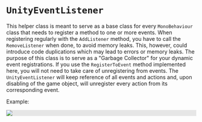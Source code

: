 # `UnityEventListener`
This helper class is meant to serve as a base class for every `MonoBehaviour` class that needs to register a method to one or more events.
When registering regularly with the `AddListener` method, you have to call the `RemoveListener` when done, to avoid memory leaks. This, however, could introduce code duplications which may lead to errors or memory leaks.
The purpose of this class is to serve as a "Garbage Collector" for your dynamic event registrations.
If you use the `RegisterToEvent` method implemented here, you will not need to take care of unregistering from events.
The `UnityEventListener` will keep reference of all events and actions and, upon disabling of the game object, will unregister every action from its corresponding event.

Example:

<img style="display: block;-webkit-user-select: none;margin: auto;cursor: zoom-in;background-color: hsl(0, 0%, 90%);transition: background-color 300ms;" src="https://i.imgur.com/G0NoZy7.png">
